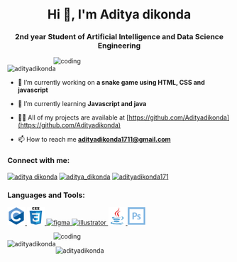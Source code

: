 <h1 align="center">Hi 👋, I'm Aditya dikonda</h1>
<h3 align="center">2nd year Student of Artificial Intelligence and Data Science Engineering</h3>
<img align="right" alt="coding" width="400" src="https://miro.medium.com/max/1600/0*C-cPP9D2MIyeexAT.gif">

<p align="left"> <img src="https://komarev.com/ghpvc/?username=adityadikonda&label=Profile%20views&color=0e75b6&style=flat" alt="adityadikonda" /> </p>

- 🔭 I’m currently working on **a snake game using HTML, CSS and javascript**

- 🌱 I’m currently learning **Javascript and java**

- 👨‍💻 All of my projects are available at [https://github.com/Adityadikonda](https://github.com/Adityadikonda)

- 📫 How to reach me **adityadikonda1711@gmail.com**

<h3 align="left">Connect with me:</h3>
<p align="left">
<a href="https://linkedin.com/in/aditya dikonda" target="blank"><img align="center" src="https://raw.githubusercontent.com/rahuldkjain/github-profile-readme-generator/master/src/images/icons/Social/linked-in-alt.svg" alt="aditya dikonda" height="30" width="40" /></a>
<a href="https://instagram.com/aditya_dikonda" target="blank"><img align="center" src="https://raw.githubusercontent.com/rahuldkjain/github-profile-readme-generator/master/src/images/icons/Social/instagram.svg" alt="aditya_dikonda" height="30" width="40" /></a>
<a href="https://www.hackerrank.com/adityadikonda171" target="blank"><img align="center" src="https://raw.githubusercontent.com/rahuldkjain/github-profile-readme-generator/master/src/images/icons/Social/hackerrank.svg" alt="adityadikonda171" height="30" width="40" /></a>
</p>


<h3 align="left">Languages and Tools:</h3>
<p align="left"> <a href="https://www.cprogramming.com/" target="_blank" rel="noreferrer"> <img src="https://raw.githubusercontent.com/devicons/devicon/master/icons/c/c-original.svg" alt="c" width="40" height="40"/> </a> <a href="https://www.w3schools.com/css/" target="_blank" rel="noreferrer"> <img src="https://raw.githubusercontent.com/devicons/devicon/master/icons/css3/css3-original-wordmark.svg" alt="css3" width="40" height="40"/> </a> <a href="https://www.figma.com/" target="_blank" rel="noreferrer"> <img src="https://www.vectorlogo.zone/logos/figma/figma-icon.svg" alt="figma" width="40" height="40"/> </a> <a href="https://www.adobe.com/in/products/illustrator.html" target="_blank" rel="noreferrer"> <img src="https://www.vectorlogo.zone/logos/adobe_illustrator/adobe_illustrator-icon.svg" alt="illustrator" width="40" height="40"/> </a> <a href="https://www.java.com" target="_blank" rel="noreferrer"> <img src="https://raw.githubusercontent.com/devicons/devicon/master/icons/java/java-original.svg" alt="java" width="40" height="40"/> </a> <a href="https://www.photoshop.com/en" target="_blank" rel="noreferrer"> <img src="https://raw.githubusercontent.com/devicons/devicon/master/icons/photoshop/photoshop-line.svg" alt="photoshop" width="40" height="40"/> </a> </p>
<img align="right" alt="coding" width="400" src="https://cdn.dribbble.com/users/603800/screenshots/4569474/dribbble-code.gif">




<p>&nbsp;<img align="left" src="https://github-readme-stats.vercel.app/api?username=adityadikonda&show_icons=true&locale=en" alt="adityadikonda" /></p>

<p><img align="center" src="https://github-readme-streak-stats.herokuapp.com/?user=adityadikonda&" alt="adityadikonda" /></p>
